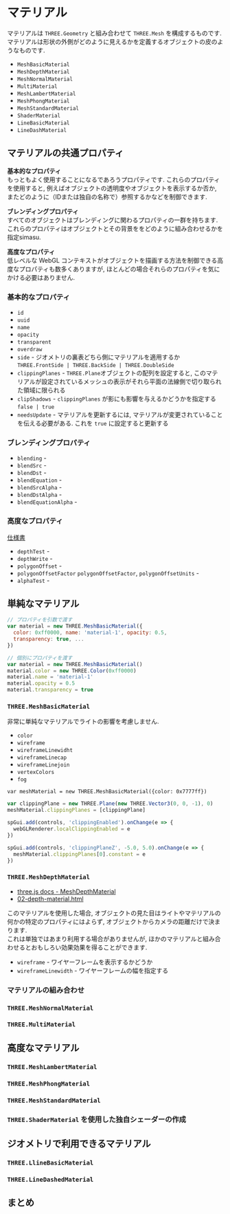 # マテリアル
マテリアルは `THREE.Geometry` と組み合わせて `THREE.Mesh` を構成するものです.<br>
マテリアルは形状の外側がどのように見えるかを定義するオブジェクトの皮のようなものです.

- `MeshBasicMaterial`
- `MeshDepthMaterial`
- `MeshNormalMaterial`
- `MultiMaterial`
- `MeshLambertMaterial`
- `MeshPhongMaterial`
- `MeshStandardMaterial`
- `ShaderMaterial`
- `LineBasicMaterial`
- `LineDashMaterial`

## マテリアルの共通プロパティ

__基本的なプロパティ__<br>
もっともよく使用することになるであろうプロパティです.
これらのプロパティを使用すると, 例えばオブジェクトの透明度やオブジェクトを表示するか否か, またどのように（IDまたは独自の名称で）参照するかなどを制御できます.

__ブレンディングプロパティ__<br>
すべてのオブジェクトはブレンディングに関わるプロパティの一群を持ちます.
これらのプロパティはオブジェクトとその背景ををどのように組み合わせるかを指定simasu.

__高度なプロパティ__<br>
低レベルな WebGL コンテキストがオブジェクトを描画する方法を制御できる高度なプロパティも数多くありますが,
ほとんどの場合それらのプロパティを気にかける必要はありません.

### 基本的なプロパティ

- `id`
- `uuid`
- `name`
- `opacity`
- `transparent`
- `overdraw`
- `side` - ジオメトリの裏表どちら側にマテリアルを適用するか `THREE.FrontSide | THREE.BackSide | THREE.DoubleSide`
- `clippingPlanes` - `THREE.Plane`オブジェクトの配列を設定すると, このマテリアルが設定されているメッシュの表示がそれら平面の法線側で切り取られた領域に限られる
- `clipShadows` - `clippingPlanes` が影にも影響を与えるかどうかを指定する `false | true`
- `needsUpdate` - マテリアルを更新するには, マテリアルが変更されていることを伝える必要がある. これを `true` に設定すると更新する

### ブレンディングプロパティ

- `blending` - 
- `blendSrc` - 
- `blendDst` - 
- `blendEquation` - 
- `blendSrcAlpha` - 
- `blendDstAlpha` - 
- `blendEquationAlpha` - 

### 高度なプロパティ
[仕様書](https://www.khronos.org/registry/OpenGL/specs/es/2.0/es_full_spec_2.0.pdf)

- `depthTest` - 
- `depthWrite` - 
- `polygonOffset` - 
- `polygonOffsetFactor` `polygonOffsetFactor`, `polygonOffsetUnits` - 
- `alphaTest` - 

## 単純なマテリアル

```js
// プロパティを引数で渡す
var material = new THREE.MeshBasicMaterial({
  color: 0xff0000, name: 'material-1', opacity: 0.5,
  transparency: true, ...
})

// 個別にプロパティを渡す
var material = new THREE.MeshBasicMaterial()
material.color = new THREE.Color(0xff0000)
material.name = 'material-1'
material.opacity = 0.5
material.transparency = true
```

### `THREE.MeshBasicMaterial`
非常に単純なマテリアルでライトの影響を考慮しません.

- `color`
- `wireframe`
- `wireframeLinewidht`
- `wireframeLinecap`
- `wireframeLinejoin`
- `vertexColors`
- `fog`

```
var meshMaterial = new THREE.MeshBasicMaterial({color: 0x7777ff})
```

```js
var clippingPlane = new THREE.Plane(new THREE.Vector3(0, 0, -1), 0)
meshMaterial.clippingPlanes = [clippingPlane]

spGui.add(controls, 'clippingEnabled').onChange(e => {
  webGLRenderer.localClippingEnabled = e
})

spGui.add(controls, 'clippingPlaneZ', -5.0, 5.0).onChange(e => {
  meshMaterial.clippingPlanes[0].constant = e
})
```

### `THREE.MeshDepthMaterial`
- [three.js docs - MeshDepthMaterial](https://threejs.org/docs/#api/materials/MeshDepthMaterial)
- [02-depth-material.html](https://codepen.io/kesuiket/pen/zzrZRB)

このマテリアルを使用した場合, オブジェクトの見た目はライトやマテリアルの何かの特定のプロパティにはよらず,
オブジェクトからカメラの距離だけで決まります.<br>
これは単独ではあまり利用する場合がありませんが, ほかのマテリアルと組み合わせるとおもしろい効果効果を得ることができます.

- `wireframe` - ワイヤーフレームを表示するかどうか
- `wireframeLinewidth` - ワイヤーフレームの幅を指定する


### マテリアルの組み合わせ

### `THREE.MeshNormalMaterial`

### `THREE.MultiMaterial`

## 高度なマテリアル

### `THREE.MeshLambertMaterial`

### `THREE.MeshPhongMaterial`

### `THREE.MeshStandardMaterial`

### `THREE.ShaderMaterial` を使用した独自シェーダーの作成

## ジオメトリで利用できるマテリアル

### `THREE.LlineBasicMaterial`

### `THREE.LineDashedMaterial`

## まとめ
